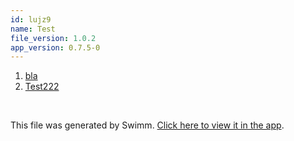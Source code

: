 ```yaml
---
id: lujz9
name: Test
file_version: 1.0.2
app_version: 0.7.5-0
---
```


<!-- Steps - Do not remove this comment -->
1. [bla](bla.233bj.sw.md)
2. [Test222](test222.sBUGF75ls51WaqttBDQA.sw.md)


<br/>

This file was generated by Swimm. [Click here to view it in the app](http://localhost:5000/repos/ls4DA2fLasmQuEbT4ipw/docs/lujz9).